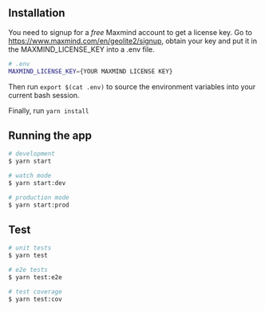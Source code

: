 ## Installation

You need to signup for a _free_ Maxmind account to get a license key. Go to https://www.maxmind.com/en/geolite2/signup, obtain your key and put it in the MAXMIND_LICENSE_KEY into a .env file.

```bash
# .env
MAXMIND_LICENSE_KEY={YOUR MAXMIND LICENSE KEY}
```
Then run `export $(cat .env)` to source the environment variables into your current bash session.

Finally, run `yarn install`

## Running the app

```bash
# development
$ yarn start

# watch mode
$ yarn start:dev

# production mode
$ yarn start:prod
```

## Test

```bash
# unit tests
$ yarn test

# e2e tests
$ yarn test:e2e

# test coverage
$ yarn test:cov
```